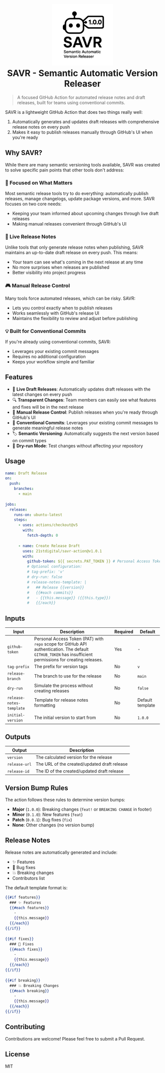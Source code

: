 <h1 align="center">
  <picture>
    <source media="(prefers-color-scheme: dark)" srcset="logo-dark.svg">
    <img src="logo-light.svg" alt="SAVR Logo" width="200"/>
  </picture>
  <br>
  SAVR - Semantic Automatic Version Releaser
</h1>

> A focused GitHub Action for automated release notes and draft releases, built for teams using conventional commits.

SAVR is a lightweight GitHub Action that does two things really well:

1. Automatically generates and updates draft releases with comprehensive release notes on every push
2. Makes it easy to publish releases manually through GitHub's UI when you're ready

## Why SAVR?

While there are many semantic versioning tools available, SAVR was created to solve specific pain points that other tools don't address:

### 🎯 Focused on What Matters

Most semantic release tools try to do everything: automatically publish releases, manage changelogs, update package versions, and more. SAVR focuses on two core needs:

- Keeping your team informed about upcoming changes through live draft releases
- Making manual releases convenient through GitHub's UI

### 🔄 Live Release Notes

Unlike tools that only generate release notes when publishing, SAVR maintains an up-to-date draft release on every push. This means:

- Your team can see what's coming in the next release at any time
- No more surprises when releases are published
- Better visibility into project progress

### 🎮 Manual Release Control

Many tools force automated releases, which can be risky. SAVR:

- Lets you control exactly when to publish releases
- Works seamlessly with GitHub's release UI
- Maintains the flexibility to review and adjust before publishing

### 💡 Built for Conventional Commits

If you're already using conventional commits, SAVR:

- Leverages your existing commit messages
- Requires no additional configuration
- Keeps your workflow simple and familiar

## Features

- 📝 **Live Draft Releases**: Automatically updates draft releases with the latest changes on every push
- 🔍 **Transparent Changes**: Team members can easily see what features and fixes will be in the next release
- 🎯 **Manual Release Control**: Publish releases when you're ready through GitHub's UI
- 🔄 **Conventional Commits**: Leverages your existing commit messages to generate meaningful release notes
- 🏷️ **Semantic Versioning**: Automatically suggests the next version based on commit types
- 🧪 **Dry-run Mode**: Test changes without affecting your repository

## Usage

```yaml
name: Draft Release
on:
  push:
    branches:
      - main

jobs:
  release:
    runs-on: ubuntu-latest
    steps:
      - uses: actions/checkout@v5
        with:
          fetch-depth: 0

      - name: Create Release Draft
        uses: 21stdigital/savr-action@v1.0.1
        with:
          github-token: ${{ secrets.PAT_TOKEN }} # Personal Access Token with repo scope
          # Optional configuration:
          # tag-prefix: 'v'
          # dry-run: false
          # release-notes-template: |
          #   ## Release {{version}}
          #   {{#each commits}}
          #   - {{this.message}} ({{this.type}})
          #   {{/each}}
```

## Inputs

| Input                    | Description                                                                                                                                                 | Required | Default          |
| ------------------------ | ----------------------------------------------------------------------------------------------------------------------------------------------------------- | -------- | ---------------- |
| `github-token`           | Personal Access Token (PAT) with `repo` scope for GitHub API authentication. The default `GITHUB_TOKEN` has insufficient permissions for creating releases. | Yes      | -                |
| `tag-prefix`             | The prefix for version tags                                                                                                                                 | No       | `v`              |
| `release-branch`         | The branch to use for the release                                                                                                                           | No       | `main`           |
| `dry-run`                | Simulate the process without creating releases                                                                                                              | No       | `false`          |
| `release-notes-template` | Template for release notes formatting                                                                                                                       | No       | Default template |
| `initial-version`        | The initial version to start from                                                                                                                           | No       | `1.0.0`          |

## Outputs

| Output        | Description                                  |
| ------------- | -------------------------------------------- |
| `version`     | The calculated version for the release       |
| `release-url` | The URL of the created/updated draft release |
| `release-id`  | The ID of the created/updated draft release  |

## Version Bump Rules

The action follows these rules to determine version bumps:

- **Major** (`1.0.0`): Breaking changes (`feat!` or `BREAKING CHANGE` in footer)
- **Minor** (`0.1.0`): New features (`feat`)
- **Patch** (`0.0.1`): Bug fixes (`fix`)
- **None**: Other changes (no version bump)

## Release Notes

Release notes are automatically generated and include:

- ✨ Features
- 🐛 Bug fixes
- 💥 Breaking changes
- Contributors list

The default template format is:

```handlebars
{{#if features}}
  ### ✨ Features
  {{#each features}}
    -
    {{this.message}}
  {{/each}}
{{/if}}

{{#if fixes}}
  ### 🐛 Fixes
  {{#each fixes}}
    -
    {{this.message}}
  {{/each}}
{{/if}}

{{#if breaking}}
  ### 💥 Breaking Changes
  {{#each breaking}}
    -
    {{this.message}}
  {{/each}}
{{/if}}
```

## Contributing

Contributions are welcome! Please feel free to submit a Pull Request.

## License

MIT
